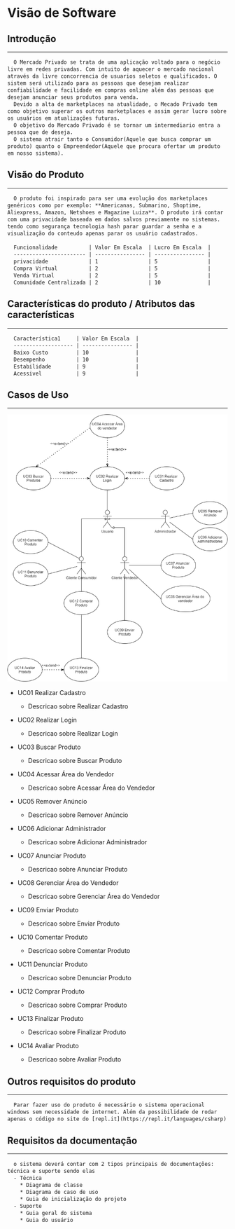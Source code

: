 # Visão de Software

## Introdução
----
```
  O Mercado Privado se trata de uma aplicação voltado para o negócio livre em redes privadas. Com intuito de aquecer o mercado nacional através da livre concorrencia de usuarios seletos e qualificados. O sistem será utilizado para as pessoas que desejam realizar confiabilidade e facilidade em compras online além das pessoas que desejam anunciar seus produtos para venda.
  Devido a alta de marketplaces na atualidade, o Mecado Privado tem como objetivo superar os outros marketplaces e assim gerar lucro sobre os usuários em atualizações futuras.
  O objetivo do Mercado Privado é se tornar um intermediario entra a pessoa que de deseja.
  O sistema atrair tanto o Consumidor(Aquele que busca comprar um produto) quanto o Empreendedor(Aquele que procura ofertar um produto em nosso sistema).
```

## Visão do Produto
----
```
  O produto foi inspirado para ser uma evolução dos marketplaces genéricos como por exemplo: **Americanas, Submarino, Shoptime, Aliexpress, Amazon, Netshoes e Magazine Luiza**. O produto irá contar com uma privacidade baseada em dados salvos previamente no sistemas. tendo como segurança tecnologia hash parar guardar a senha e a visualização do conteudo apenas parar os usuário cadastrados.

  Funcionalidade          | Valor Em Escala  | Lucro Em Escala  |
  ----------------------- | ---------------- | ---------------- |
  privacidade             | 1                | 5                |
  Compra Virtual          | 2                | 5                |
  Venda Virtual           | 2                | 5                |
  Comunidade Centralizada | 2                | 10               |
```
## Características do produto / Atributos das características
----
```
  Característica1     | Valor Em Escala  |
  ------------------- | ---------------- |
  Baixo Custo         | 10               |
  Desempenho          | 10               |
  Estabilidade        | 9                |
  Acessivel           | 9                |
```
## Casos de Uso
----
![teste image 3](.\img\visao-de-software\Mercado_Privado.png)

- UC01 Realizar Cadastro
  * Descricao sobre Realizar Cadastro

- UC02 Realizar Login
  * Descricao sobre Realizar Login

- UC03 Buscar Produto
  * Descricao sobre Buscar Produto

- UC04 Acessar Área do Vendedor
  * Descricao sobre Acessar Área do Vendedor

- UC05 Remover Anúncio
  * Descricao sobre Remover Anúncio

- UC06 Adicionar Administrador
  * Descricao sobre Adicionar Administrador

- UC07 Anunciar Produto
  * Descricao sobre Anunciar Produto

- UC08 Gerenciar Área do Vendedor
  * Descricao sobre Gerenciar Área do Vendedor

- UC09 Enviar Produto
  * Descricao sobre Enviar Produto

- UC10 Comentar Produto
  * Descricao sobre Comentar Produto

- UC11 Denunciar Produto
  * Descricao sobre Denunciar Produto

- UC12 Comprar Produto
  * Descricao sobre Comprar Produto

- UC13 Finalizar Produto
  * Descricao sobre Finalizar Produto

- UC14 Avaliar Produto
  * Descricao sobre Avaliar Produto



## Outros requisitos do produto
----
```
  Parar fazer uso do produto é necessário o sistema operacional windows sem necessidade de internet. Além da possibilidade de rodar apenas o código no site do [repl.it](https://repl.it/languages/csharp)
```
## Requisitos da documentação
----
```
  o sistema deverá contar com 2 tipos principais de documentações: técnica e suporte sendo elas
  - Técnica
    * Diagrama de classe
    * Diagrama de caso de uso
    * Guia de inicialização do projeto
  - Suporte
    * Guia geral do sistema
    * Guia do usuário

```

